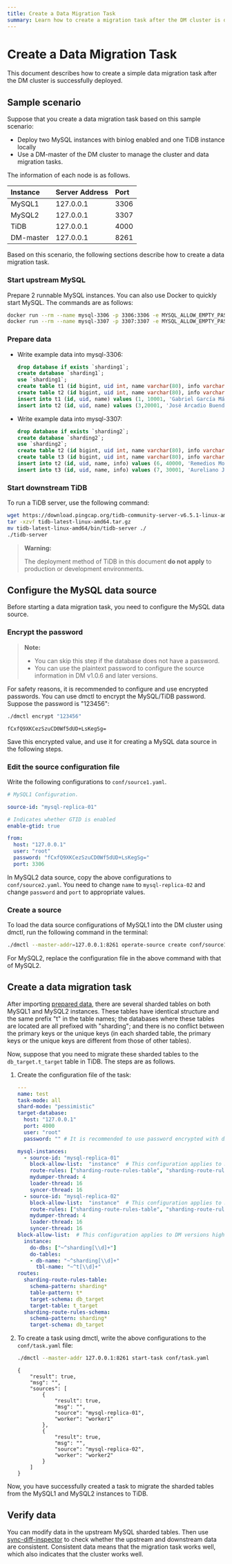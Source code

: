 ```yaml
---
title: Create a Data Migration Task
summary: Learn how to create a migration task after the DM cluster is deployed.
---
```


# Create a Data Migration Task

This document describes how to create a simple data migration task after the DM cluster is successfully deployed.

## Sample scenario

Suppose that you create a data migration task based on this sample scenario:

- Deploy two MySQL instances with binlog enabled and one TiDB instance locally
- Use a DM-master of the DM cluster to manage the cluster and data migration tasks.

The information of each node is as follows.

| Instance   | Server Address  | Port  |
| :---------- | :----------- | :--- |
| MySQL1     | 127.0.0.1 | 3306 |
| MySQL2     | 127.0.0.1 | 3307 |
| TiDB       | 127.0.0.1 | 4000 |
| DM-master  | 127.0.0.1 | 8261 |

Based on this scenario, the following sections describe how to create a data migration task.

### Start upstream MySQL

Prepare 2 runnable MySQL instances. You can also use Docker to quickly start MySQL. The commands are as follows:


```bash
docker run --rm --name mysql-3306 -p 3306:3306 -e MYSQL_ALLOW_EMPTY_PASSWORD=true mysql:5.7.22 --log-bin=mysql-bin --port=3306 --bind-address=0.0.0.0 --binlog-format=ROW --server-id=1 --gtid_mode=ON --enforce-gtid-consistency=true > mysql.3306.log 2>&1 &
docker run --rm --name mysql-3307 -p 3307:3307 -e MYSQL_ALLOW_EMPTY_PASSWORD=true mysql:5.7.22 --log-bin=mysql-bin --port=3307 --bind-address=0.0.0.0 --binlog-format=ROW --server-id=1 --gtid_mode=ON --enforce-gtid-consistency=true > mysql.3307.log 2>&1 &
```

### Prepare data

- Write example data into mysql-3306:

    
    ```sql
    drop database if exists `sharding1`;
    create database `sharding1`;
    use `sharding1`;
    create table t1 (id bigint, uid int, name varchar(80), info varchar(100), primary key (`id`), unique key(`uid`)) DEFAULT CHARSET=utf8mb4;
    create table t2 (id bigint, uid int, name varchar(80), info varchar(100), primary key (`id`), unique key(`uid`)) DEFAULT CHARSET=utf8mb4;
    insert into t1 (id, uid, name) values (1, 10001, 'Gabriel García Márquez'), (2 ,10002, 'Cien años de soledad');
    insert into t2 (id, uid, name) values (3,20001, 'José Arcadio Buendía'), (4,20002, 'Úrsula Iguarán'), (5,20003, 'José Arcadio');
    ```

- Write example data into mysql-3307:

    
    ```sql
    drop database if exists `sharding2`;
    create database `sharding2`;
    use `sharding2`;
    create table t2 (id bigint, uid int, name varchar(80), info varchar(100), primary key (`id`), unique key(`uid`)) DEFAULT CHARSET=utf8mb4;
    create table t3 (id bigint, uid int, name varchar(80), info varchar(100), primary key (`id`), unique key(`uid`)) DEFAULT CHARSET=utf8mb4;
    insert into t2 (id, uid, name, info) values (6, 40000, 'Remedios Moscote', '{}');
    insert into t3 (id, uid, name, info) values (7, 30001, 'Aureliano José', '{}'), (8, 30002, 'Santa Sofía de la Piedad', '{}'), (9, 30003, '17 Aurelianos', NULL);
    ```

### Start downstream TiDB

To run a TiDB server, use the following command:


```bash
wget https://download.pingcap.org/tidb-community-server-v6.5.1-linux-amd64.tar.gz
tar -xzvf tidb-latest-linux-amd64.tar.gz
mv tidb-latest-linux-amd64/bin/tidb-server ./
./tidb-server
```

> **Warning:**
>
> The deployment method of TiDB in this document **do not apply** to production or development environments.

## Configure the MySQL data source

Before starting a data migration task, you need to configure the MySQL data source.

### Encrypt the password

> **Note:**
>
> + You can skip this step if the database does not have a password.
> + You can use the plaintext password to configure the source information in DM v1.0.6 and later versions.

For safety reasons, it is recommended to configure and use encrypted passwords. You can use dmctl to encrypt the MySQL/TiDB password. Suppose the password is "123456":


```bash
./dmctl encrypt "123456"
```

```
fCxfQ9XKCezSzuCD0Wf5dUD+LsKegSg=
```

Save this encrypted value, and use it for creating a MySQL data source in the following steps.

### Edit the source configuration file

Write the following configurations to `conf/source1.yaml`.

```yaml
# MySQL1 Configuration.

source-id: "mysql-replica-01"

# Indicates whether GTID is enabled
enable-gtid: true

from:
  host: "127.0.0.1"
  user: "root"
  password: "fCxfQ9XKCezSzuCD0Wf5dUD+LsKegSg="
  port: 3306
```

In MySQL2 data source, copy the above configurations to `conf/source2.yaml`. You need to change `name` to `mysql-replica-02` and change `password` and `port` to appropriate values.

### Create a source

To load the data source configurations of MySQL1 into the DM cluster using dmctl, run the following command in the terminal:


```bash
./dmctl --master-addr=127.0.0.1:8261 operate-source create conf/source1.yaml
```

For MySQL2, replace the configuration file in the above command with that of MySQL2.

## Create a data migration task

After importing [prepared data](#prepare-data), there are several sharded tables on both MySQL1 and MySQL2 instances. These tables have identical structure and the same prefix "t" in the table names; the databases where these tables are located are all prefixed with "sharding"; and there is no conflict between the primary keys or the unique keys (in each sharded table, the primary keys or the unique keys are different from those of other tables).

Now, suppose that you need to migrate these sharded tables to the `db_target.t_target` table in TiDB. The steps are as follows.

1. Create the configuration file of the task:

    
    ```yaml
    ---
    name: test
    task-mode: all
    shard-mode: "pessimistic"
    target-database:
      host: "127.0.0.1"
      port: 4000
      user: "root"
      password: "" # It is recommended to use password encrypted with dmctl if the password is not empty.

    mysql-instances:
      - source-id: "mysql-replica-01"
        block-allow-list:  "instance"  # This configuration applies to DM versions higher than v2.0.0-beta.2. Use black-white-list otherwise.
        route-rules: ["sharding-route-rules-table", "sharding-route-rules-schema"]
        mydumper-thread: 4
        loader-thread: 16
        syncer-thread: 16
      - source-id: "mysql-replica-02"
        block-allow-list:  "instance"  # This configuration applies to DM versions higher than v2.0.0-beta.2. Use black-white-list otherwise.
        route-rules: ["sharding-route-rules-table", "sharding-route-rules-schema"]
        mydumper-thread: 4
        loader-thread: 16
        syncer-thread: 16
    block-allow-list:  # This configuration applies to DM versions higher than v2.0.0-beta.2. Use black-white-list otherwise.
      instance:
        do-dbs: ["~^sharding[\\d]+"]
        do-tables:
        - db-name: "~^sharding[\\d]+"
          tbl-name: "~^t[\\d]+"
    routes:
      sharding-route-rules-table:
        schema-pattern: sharding*
        table-pattern: t*
        target-schema: db_target
        target-table: t_target
      sharding-route-rules-schema:
        schema-pattern: sharding*
        target-schema: db_target
    ```

2. To create a task using dmctl, write the above configurations to the `conf/task.yaml` file:

    
    ```bash
    ./dmctl --master-addr 127.0.0.1:8261 start-task conf/task.yaml
    ```

    ```
    {
        "result": true,
        "msg": "",
        "sources": [
            {
                "result": true,
                "msg": "",
                "source": "mysql-replica-01",
                "worker": "worker1"
            },
            {
                "result": true,
                "msg": "",
                "source": "mysql-replica-02",
                "worker": "worker2"
            }
        ]
    }
    ```

Now, you have successfully created a task to migrate the sharded tables from the MySQL1 and MySQL2 instances to TiDB.

## Verify data

You can modify data in the upstream MySQL sharded tables. Then use [sync-diff-inspector](/sync-diff-inspector/shard-diff.md) to check whether the upstream and downstream data are consistent. Consistent data means that the migration task works well, which also indicates that the cluster works well.
